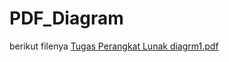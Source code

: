 # PDF_Diagram
berikut filenya
[Tugas Perangkat Lunak diagrm1.pdf](https://github.com/Thoriq150/PDF_Diagram/files/13199459/Tugas.Perangkat.Lunak.diagrm1.pdf)
